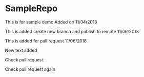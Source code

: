 # SampleRepo

This is for sample demo
Added on 11/04/2018

This is added create new branch and publish to remote
11/06/2018

This is added for pull request
11/06/2018

New text added 

Check pull request.

Check pull request again

